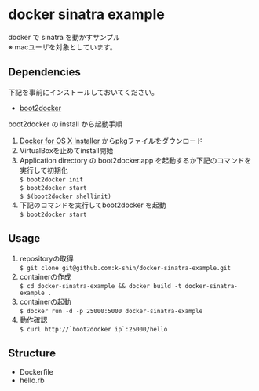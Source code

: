 docker sinatra example
======================
  
docker で sinatra を動かすサンプル  
※ macユーザを対象としています。 
  
  
## Dependencies
  
下記を事前にインストールしておいてください。  
* [boot2docker](https://docs.docker.com/installation/mac/)  
  
boot2docker の install から起動手順  
1. [Docker for OS X Installer](https://github.com/boot2docker/osx-installer/releases/latest) からpkgファイルをダウンロード  
2. VirtualBoxを止めてinstall開始  
3. Application directory の boot2docker.app を起動するか下記のコマンドを実行して初期化  
`$ boot2docker init`  
`$ boot2docker start`  
`$ $(boot2docker shellinit)`  
4. 下記のコマンドを実行してboot2docker を起動  
`$ boot2docker start`  
  
  
## Usage  
  
1. repositoryの取得  
`$ git clone git@github.com:k-shin/docker-sinatra-example.git`  
2. containerの作成  
`$ cd docker-sinatra-example && docker build -t docker-sinatra-example .`  
3. containerの起動  
`$ docker run -d -p 25000:5000 docker-sinatra-example`  
4. 動作確認  
``$ curl http://`boot2docker ip`:25000/hello``  
  
  
## Structure  
  
* Dockerfile  
* hello.rb  
  
